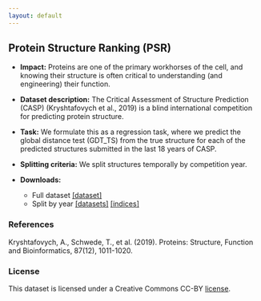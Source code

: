 ```yaml
---
layout: default
---
```


## Protein Structure Ranking (PSR)
  - **Impact:** Proteins are one of the primary workhorses of the cell, and knowing their structure is often critical to understanding (and engineering) their function.
  - **Dataset description:** The Critical Assessment of Structure Prediction (CASP) (Kryshtafovych et al., 2019) is a blind international competition for predicting protein structure.
  - **Task:** We formulate this as a regression task, where we predict the global distance test (GDT_TS) from the true structure for each of the predicted structures submitted in the last 18 years of CASP.
  - **Splitting criteria:** We split structures temporally by competition year.
  - **Downloads:**

    - Full dataset [[dataset]](https://drive.google.com/uc?export=download&id=1IjcycmoXvxOSMppnbiLDiFauWVZlR6px)
    - Split by year
      [[datasets]](https://drive.google.com/uc?export=download&id=1lMVXf5Mmg6Oczq5iOBz7xyz5vGJB3CmG)
      [[indices]](https://drive.google.com/uc?export=download&id=1brrSmzPSuz_6WPSQEO6UUKE-a3OtyMVq)

### References

Kryshtafovych, A., Schwede, T., et al. (2019). Proteins: Structure, Function and Bioinformatics, 87(12), 1011-1020.

### License

This dataset is licensed under a Creative Commons CC-BY [license](./LICENSE).
